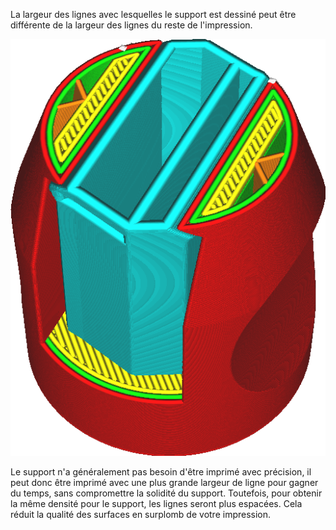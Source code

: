La largeur des lignes avec lesquelles le support est dessiné peut être différente de la largeur des lignes du reste de l'impression.

![Les lignes du support sont plus larges que le reste des lignes](../../../articles/images/support_line_width.png)

Le support n'a généralement pas besoin d'être imprimé avec précision, il peut donc être imprimé avec une plus grande largeur de ligne pour gagner du temps, sans compromettre la solidité du support. Toutefois, pour obtenir la même densité pour le support, les lignes seront plus espacées. Cela réduit la qualité des surfaces en surplomb de votre impression.
